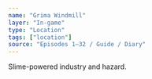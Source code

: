 ```yaml
---
name: "Grima Windmill"
layer: "In-game"
type: "Location"
tags: ["location"]
source: "Episodes 1–32 / Guide / Diary"
---
```

Slime-powered industry and hazard.
